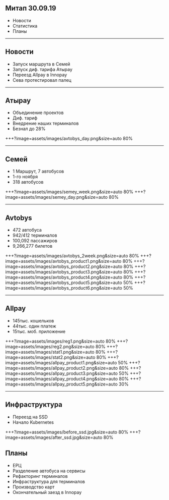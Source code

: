 ## Митап 30.09.19

- Новости
- Статистика
- Планы

---

## Новости

- Запуск маршрута в Семей
- Запуск диф. тарифа Атырау
- Переезд Allpay в Innopay
- Сева протестировал палец

---

## Атырау

- Объединение проектов
- Диф. тариф
- Внедрение наших терминалов
- Безнал до 28%

+++?image=assets/images/avtobys_day.png&size=auto 80%

---

## Семей

- 1 Маршрут, 7 автобусов
- 1-го ноября 
- 318 автобусов

+++?image=assets/images/semey_week.png&size=auto 80%
+++?image=assets/images/semey_day.png&size=auto 80%

---

## Avtobys

- 472 автобуса
- 942/412 терминалов
- 100,092 пассажиров
- 9,266,277 билетов

+++?image=assets/images/avtobys_2week.png&size=auto 80%
+++?image=assets/images/avtobys_product1.png&size=auto 80%
+++?image=assets/images/avtobys_product2.png&size=auto 80%
+++?image=assets/images/avtobys_product3.png&size=auto 80%
+++?image=assets/images/avtobys_product4.png&size=auto 80%
+++?image=assets/images/avtobys_product5.png&size=auto 50%
+++?image=assets/images/avtobys_product6.png&size=auto 50%

---

## Allpay

- 145тыс. кошельков
- 44тыс. один платеж
- 15тыс. моб. приложение 

+++?image=assets/images/reg1.png&size=auto 80%
+++?image=assets/images/reg2.png&size=auto 80%
+++?image=assets/images/stat1.png&size=auto 80%
+++?image=assets/images/stat2.png&size=auto 80%
+++?image=assets/images/allpay_product1.png&size=auto 50%
+++?image=assets/images/allpay_product2.png&size=auto 80%
+++?image=assets/images/allpay_product3.png&size=auto 50%
+++?image=assets/images/allpay_product4.png&size=auto 80%
+++?image=assets/images/allpay_product5.png&size=auto 30%

---

## Инфраструктура

- Переезд на SSD
- Начало Kubernetes

+++?image=assets/images/before_ssd.jpg&size=auto 80%
+++?image=assets/images/after_ssd.jpg&size=auto 80%

## Планы

- ЕРЦ
- Разделение автобуса на сервисы
- Рефакторинг терминалов
- Инфраструктура для терминалов
- Производство карт
- Окончательный заезд в Innopay
